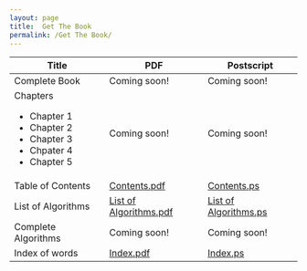 ```yaml
---
layout: page
title:  Get The Book
permalink: /Get The Book/
---
```



| Title               | PDF | Postscript |
|---------------------|-----|------------|
| Complete Book       |  Coming soon!   |      Coming soon!      |
| Chapters  <ul><li>Chapter 1</li><li>Chapter 2<li>Chapter 3<li>Chpater 4<li>Chapter 5</li></ul>|Coming soon!  |   Coming soon!         |
| Table of Contents   | [Contents.pdf]   |     [Contents.ps]       |
| List of Algorithms  | [List of Algorithms.pdf]    |   [List of Algorithms.ps]         |
| Complete Algorithms |  Coming soon!   |      Coming soon!      |
| Index of words              | [Index.pdf]    |   [Index.ps]         |

[Contents.pdf]: https://drive.google.com/file/d/13yQ3mp7JI4zU1LOOSUHSrTo2zxHadsx6/view?usp=sharing
[Contents.ps]: https://drive.google.com/file/d/1UOLrHo7Ni3yGm2L7ocRMmE7mGLs09rKU/view?usp=sharing
[Index.pdf]: https://drive.google.com/file/d/1DRr3Q4UUKe_4FcMdt0cruwxTKqt0GCHs/view?usp=sharing
[Index.ps]: https://drive.google.com/file/d/1aVEmSsBm99iydWiLUNAIf6geqaDxelsu/view?usp=sharing
[List of Algorithms.pdf]: https://drive.google.com/file/d/1bw1dV6bPeHMTnmvvEDfS4NuOfsRTEAAC/view?usp=sharing
[List of Algorithms.ps]: https://drive.google.com/file/d/1pcQVW9kYrEXQbVrTsDq1ZOo5hC36UHMT/view?usp=sharing

